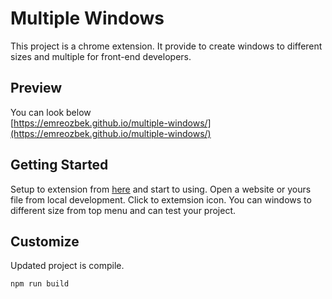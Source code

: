 # Multiple Windows

This project is a chrome extension. It provide to create windows to different sizes and multiple for front-end developers.

## Preview

You can look below<br />
[https://emreozbek.github.io/multiple-windows/](https://emreozbek.github.io/multiple-windows/)

## Getting Started

Setup to extension from [here](#) and start to using. Open a website or yours file from local development. Click to extemsion icon. You can windows to different size from top menu and can test your project.

## Customize

Updated project is compile.
```
npm run build
```
